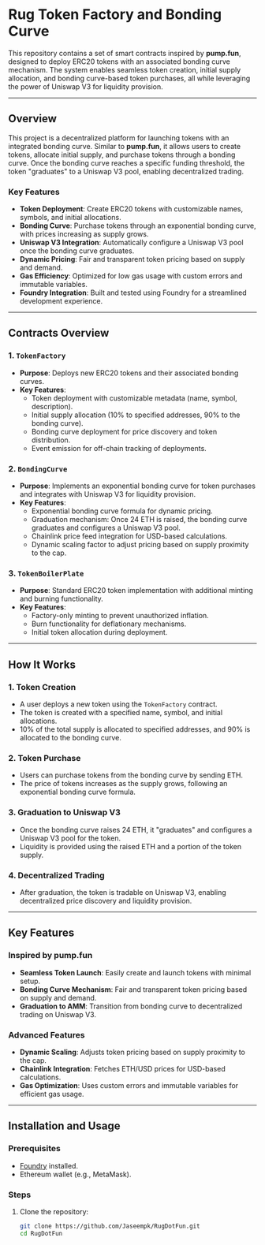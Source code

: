 # Rug Token Factory and Bonding Curve

This repository contains a set of smart contracts inspired by **pump.fun**, designed to deploy ERC20 tokens with an associated bonding curve mechanism. The system enables seamless token creation, initial supply allocation, and bonding curve-based token purchases, all while leveraging the power of Uniswap V3 for liquidity provision.

---

## **Overview**

This project is a decentralized platform for launching tokens with an integrated bonding curve. Similar to **pump.fun**, it allows users to create tokens, allocate initial supply, and purchase tokens through a bonding curve. Once the bonding curve reaches a specific funding threshold, the token "graduates" to a Uniswap V3 pool, enabling decentralized trading.

### **Key Features**

- **Token Deployment**: Create ERC20 tokens with customizable names, symbols, and initial allocations.
- **Bonding Curve**: Purchase tokens through an exponential bonding curve, with prices increasing as supply grows.
- **Uniswap V3 Integration**: Automatically configure a Uniswap V3 pool once the bonding curve graduates.
- **Dynamic Pricing**: Fair and transparent token pricing based on supply and demand.
- **Gas Efficiency**: Optimized for low gas usage with custom errors and immutable variables.
- **Foundry Integration**: Built and tested using Foundry for a streamlined development experience.

---

## **Contracts Overview**

### **1. `TokenFactory`**

- **Purpose**: Deploys new ERC20 tokens and their associated bonding curves.
- **Key Features**:
  - Token deployment with customizable metadata (name, symbol, description).
  - Initial supply allocation (10% to specified addresses, 90% to the bonding curve).
  - Bonding curve deployment for price discovery and token distribution.
  - Event emission for off-chain tracking of deployments.

### **2. `BondingCurve`**

- **Purpose**: Implements an exponential bonding curve for token purchases and integrates with Uniswap V3 for liquidity provision.
- **Key Features**:
  - Exponential bonding curve formula for dynamic pricing.
  - Graduation mechanism: Once 24 ETH is raised, the bonding curve graduates and configures a Uniswap V3 pool.
  - Chainlink price feed integration for USD-based calculations.
  - Dynamic scaling factor to adjust pricing based on supply proximity to the cap.

### **3. `TokenBoilerPlate`**

- **Purpose**: Standard ERC20 token implementation with additional minting and burning functionality.
- **Key Features**:
  - Factory-only minting to prevent unauthorized inflation.
  - Burn functionality for deflationary mechanisms.
  - Initial token allocation during deployment.

---

## **How It Works**

### **1. Token Creation**

- A user deploys a new token using the `TokenFactory` contract.
- The token is created with a specified name, symbol, and initial allocations.
- 10% of the total supply is allocated to specified addresses, and 90% is allocated to the bonding curve.

### **2. Token Purchase**

- Users can purchase tokens from the bonding curve by sending ETH.
- The price of tokens increases as the supply grows, following an exponential bonding curve formula.

### **3. Graduation to Uniswap V3**

- Once the bonding curve raises 24 ETH, it "graduates" and configures a Uniswap V3 pool for the token.
- Liquidity is provided using the raised ETH and a portion of the token supply.

### **4. Decentralized Trading**

- After graduation, the token is tradable on Uniswap V3, enabling decentralized price discovery and liquidity provision.

---

## **Key Features**

### **Inspired by pump.fun**

- **Seamless Token Launch**: Easily create and launch tokens with minimal setup.
- **Bonding Curve Mechanism**: Fair and transparent token pricing based on supply and demand.
- **Graduation to AMM**: Transition from bonding curve to decentralized trading on Uniswap V3.

### **Advanced Features**

- **Dynamic Scaling**: Adjusts token pricing based on supply proximity to the cap.
- **Chainlink Integration**: Fetches ETH/USD prices for USD-based calculations.
- **Gas Optimization**: Uses custom errors and immutable variables for efficient gas usage.

---

## **Installation and Usage**

### **Prerequisites**

- [Foundry](https://book.getfoundry.sh/getting-started/installation) installed.
- Ethereum wallet (e.g., MetaMask).

### **Steps**

1. Clone the repository:
   ```bash
   git clone https://github.com/Jaseempk/RugDotFun.git
   cd RugDotFun
   ```
